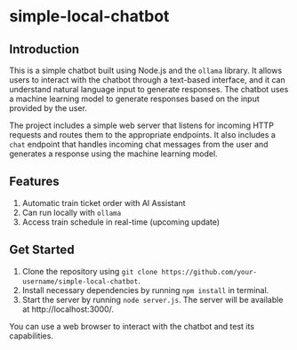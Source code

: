 # simple-local-chatbot

## Introduction

This is a simple chatbot built using Node.js and the `ollama` library. It allows users to interact with the chatbot through a text-based interface, and it can understand natural language input to generate responses. The chatbot uses a machine learning model to generate responses based on the input provided by the user.

The project includes a simple web server that listens for incoming HTTP requests and routes them to the appropriate endpoints. It also includes a `chat` endpoint that handles incoming chat messages from the user and generates a response using the machine learning model.

## Features
1. Automatic train ticket order with AI Assistant
2. Can run locally with `ollama`
3. Access train schedule in real-time (upcoming update)


## Get Started
1. Clone the repository using `git clone https://github.com/your-username/simple-local-chatbot`. 
2. Install necessary dependencies by running `npm install` in terminal.
3. Start the server by running `node server.js`. The server will be available at http://localhost:3000/. 

You can use a web browser to interact with the chatbot and test its capabilities.